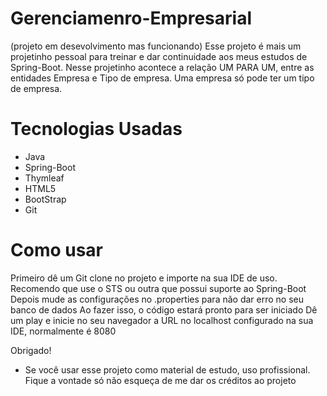 # Gerenciamenro-Empresarial

(projeto em desevolvimento mas funcionando) Esse projeto é mais um projetinho pessoal para treinar e dar continuidade aos meus estudos de Spring-Boot. 
Nesse projetinho acontece a relação UM PARA UM, entre as entidades Empresa e Tipo de empresa.
Uma empresa só pode ter um tipo de empresa.

# Tecnologias Usadas

- Java 
- Spring-Boot
- Thymleaf
- HTML5
- BootStrap
- Git 

# Como usar 

Primeiro dê um Git clone no projeto e importe na sua IDE de uso. Recomendo que use o STS ou outra que possui suporte ao Spring-Boot
Depois mude as configurações no .properties para não dar erro no seu banco de dados 
Ao fazer isso, o código estará pronto para ser iniciado
Dê um play e inicie no seu navegador a URL no localhost configurado na sua IDE, normalmente é 8080

Obrigado!

- Se você usar esse projeto como material de estudo, uso profissional. Fique a vontade só não esqueça de me dar os créditos ao projeto 
